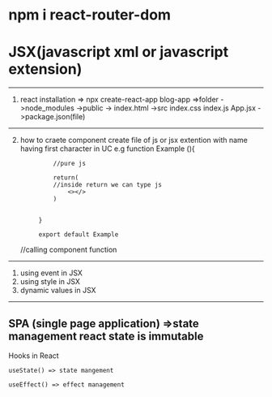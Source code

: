 # npm i react-router-dom
# JSX(javascript xml or javascript extension)

---------------------------------------------------------------------
1) react installation
    => npx create-react-app blog-app
    =>folder 
        ->node_modules
        ->public
            -> index.html
        ->src
            index.css
            index.js
            App.jsx
        ->package.json(file)
---------------------------------------------------------------------
2) how to craete component
    create file of js or jsx extention with name having first character in UC
        e.g 
            function Example (){

                //pure js

                return(
                //inside return we can type js
                    <></>
                )

            
            }

            export default Example 

    //calling component function
      <Example/>      
      <Example></Example>      
---------------------------------------------------------------------
1) using event in JSX 
2) using style in JSX
3) dynamic values in JSX

---------------------------------------------------------------------
SPA (single page application)
    =>state management 
        react state is immutable
---------------------------------------------------------------------
Hooks in React
    
    useState() => state mangement
    
    useEffect() => effect management



